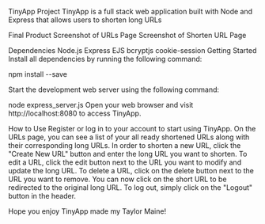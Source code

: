 TinyApp Project
TinyApp is a full stack web application built with Node and Express that allows users to shorten long URLs

Final Product
Screenshot of URLs Page <!-- Add a link to a screenshot of the URLs page -->
Screenshot of Shorten URL Page <!-- Add a link to a screenshot of the Shorten URL page -->

Dependencies
Node.js
Express
EJS
bcryptjs
cookie-session
Getting Started
Install all dependencies by running the following command: 

npm install <package> --save

Start the development web server using the following command:

node express_server.js
Open your web browser and visit http://localhost:8080 to access TinyApp.

How to Use
Register or log in to your account to start using TinyApp.
On the URLs page, you can see a list of your all ready shortened URLs along with their corresponding long URLs.
In order to shorten a new URL, click the "Create New URL" button and enter the long URL you want to shorten.
To edit a URL, click the edit button next to the URL you want to modify and update the long URL.
To delete a URL, click on the delete button next to the URL you want to remove.
You can now click on the short URL to be redirected to the original long URL.
To log out, simply click on the "Logout" button in the header.

Hope you enjoy TinyApp made my Taylor Maine!